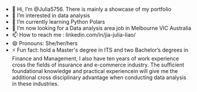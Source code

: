 - 👋 Hi, I’m @Julia5756. There is mainly a showcase of my portfolio
- 👀 I’m interested in data analysis
- 🌱 I’m currently learning Python Polars
- 💞️ I’m now looking for a Data analysis area job in Melbourne VIC Australia 
- 📫 How to reach me : linkedin.com/in/jia-julia-liao/
- 😄 Pronouns: She/her/hers
- ⚡ Fun fact: hold a Master's degree in ITS and two Bachelor’s degrees in Finance and Management, I also have ten years of work experience cross the fields of insurance and e-commerce industry. The sufficient foundational knowledge and practical experiencein will give me the additional cross disciplinary advantage when conducting data analysis in these industries. 
<!---
Julia5756/Julia5756 is a ✨ special ✨ repository because its `README.md` (this file) appears on your GitHub profile. 
You can click the Preview link to take a look at your changes.
--->
